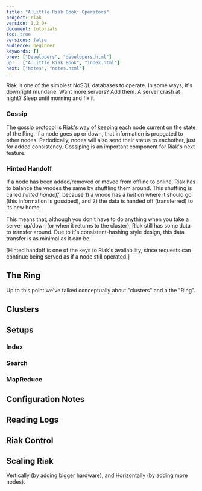 ```yaml
---
title: "A Little Riak Book: Operators"
project: riak
version: 1.2.0+
document: tutorials
toc: true
versions: false
audience: beginner
keywords: []
prev: ["Developers", "developers.html"]
up:   ["A Little Riak Book", "index.html"]
next: ["Notes", "notes.html"]
---
```


Riak is one of the simplest NoSQL databases to operate. In some ways, it's downright mundane. Want more servers? Add them. A server crash at night? Sleep until morning and fix it.


### Gossip

The gossip protocol is Riak's way of keeping each node current on the state of the Ring. If a node goes up or down, that information is propgated to other nodes. Periodically, nodes will also send their status to eachother, just for added consistency. Gossiping is an important component for Riak's next feature.

### Hinted Handoff

If a node has been added/removed or moved from offline to online, Riak has to balance the vnodes the same by shuffling them around. This shuffling is called *hinted handoff*, because 1) a vnode has a *hint* on where it should go (this information is gossiped), and 2) the data is handed off (transferred) to its new home.

This means that, although you don't have to do anything when you take a server up/down (or when it returns to the cluster), Riak still has some data to transfer around. Due to it's consistent-hashing style design, this data transfer is as minimal as it can be.

[Hinted handoff is one of the keys to Riak's availability, since requests can continue being served as if a node still operated.]

## The Ring

Up to this point we've talked conceptually about "clusters" and a the "Ring".

## Clusters

## Setups

### Index

### Search

### MapReduce

## Configuration Notes

## Reading Logs

## Riak Control

## Scaling Riak

Vertically (by adding bigger hardware), and Horizontally (by adding more nodes).




<!--
TODO: from Developers

### Responses

We've focused on what you can request, but not much on the details of the responses you recieve from Riak. The HTTP interface uses HTTP headers to transmit metadata about the request (this metadata is are also available in the [[protocol buffer's RpbContent|PBC Fetch Object#Response]] response). We've seen a glimpse of this already, when we retrieved the Riak generated key from the POST method.

In `curl`, any response header can be retrieved with the `-I` flag.

```bash
HTTP/1.1 200 OK
X-Riak-Vclock: a85hYGBgzGDKBVIcRjaC3gH5wT8ymBJZ81gZUm1fneTLAgA=
Vary: Accept-Encoding
Server: MochiWeb/1.1 WebMachine/1.9.2 (someone had painted it blue)
Link: </riak/people>; rel="up"
Last-Modified: Wed, 10 Oct 2012 18:41:41 GMT
ETag: "7SJsqCOMic6PqUlnAASuIL"
Date: Wed, 10 Oct 2012 18:41:49 GMT
Content-Type: application/json
Content-Length: 16

{"name":"aaron"}
```

HTTP/1.1 201 Created
Vary: Accept-Encoding
Server: MochiWeb/1.1 WebMachine/1.9.2 (someone had painted it blue)
Location: /riak/people/f8BD18xUs0vrF8RQT71YlBfsHd
Date: Wed, 10 Oct 2012 18:37:03 GMT
Content-Type: application/json
Content-Length: 0

* **X-Riak-Vclock** - Tracks a lineage of changes and used for conflict resolution. *Covered later in this chapter.*


#### Codes

Here are some of the more common codes you'll encounter using the HTTP API.

20xs

`200 OK` GET, and PUT or POST with `returnbody=true`

HTTP/1.1 200 OK
X-Riak-Vclock: a85hYGBgzGDKBVIcRjaC3gH5wT8ymBJZ81gZUm1fneTLAgA=
Vary: Accept-Encoding
Server: MochiWeb/1.1 WebMachine/1.9.2 (someone had painted it blue)
Link: </riak/people>; rel="up"
Last-Modified: Wed, 10 Oct 2012 18:41:41 GMT
ETag: "7SJsqCOMic6PqUlnAASuIL"
Date: Wed, 10 Oct 2012 18:41:49 GMT
Content-Type: application/json
Content-Length: 16

{"name":"aaron"}

`201 Created` POST

`204 No Content` is just like a 202, except without any body data.

DELETE

HTTP/1.1 204 No Content
Content-Length: 0


HTTP/1.1 400 Bad Request

#### Body


### Header Metadata
-->
